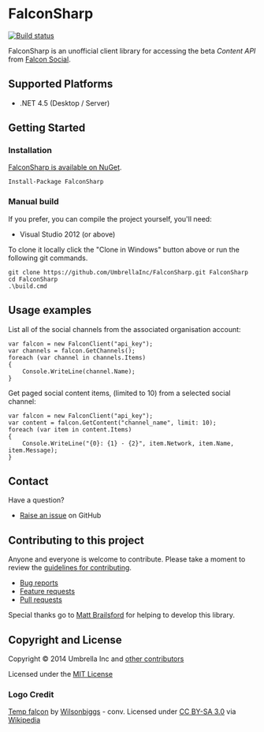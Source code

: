 # FalconSharp

[![Build status](https://img.shields.io/appveyor/ci/leekelleher/falconsharp.svg)](https://ci.appveyor.com/project/leekelleher/falconsharp)

FalconSharp is an unofficial client library for accessing the beta *Content API* from [Falcon Social](http://www.falconsocial.com/).


## Supported Platforms

* .NET 4.5 (Desktop / Server)


## Getting Started

### Installation

[FalconSharp is available on NuGet](https://www.nuget.org/packages/FalconSharp).

	Install-Package FalconSharp

### Manual build

If you prefer, you can compile the project yourself, you'll need:

* Visual Studio 2012 (or above)

To clone it locally click the "Clone in Windows" button above or run the following git commands.

	git clone https://github.com/UmbrellaInc/FalconSharp.git FalconSharp
	cd FalconSharp
	.\build.cmd


## Usage examples

List all of the social channels from the associated organisation account:

	var falcon = new FalconClient("api_key");
	var channels = falcon.GetChannels();
	foreach (var channel in channels.Items)
	{
		Console.WriteLine(channel.Name);
	}

Get paged social content items, (limited to 10) from a selected social channel:

	var falcon = new FalconClient("api_key");
	var content = falcon.GetContent("channel_name", limit: 10);
	foreach (var item in content.Items)
	{
		Console.WriteLine("{0}: {1} - {2}", item.Network, item.Name, item.Message);
	}


## Contact

Have a question?

* [Raise an issue](https://github.com/UmbrellaInc/FalconSharp/issues) on GitHub


## Contributing to this project

Anyone and everyone is welcome to contribute. Please take a moment to review the [guidelines for contributing](CONTRIBUTING.md).

* [Bug reports](CONTRIBUTING.md#bugs)
* [Feature requests](CONTRIBUTING.md#features)
* [Pull requests](CONTRIBUTING.md#pull-requests)


Special thanks go to [Matt Brailsford](https://github.com/mattbrailsford) for helping to develop this library.


## Copyright and License

Copyright &copy; 2014 Umbrella Inc and [other contributors](https://github.com/UmbrellaInc/FalconSharp/graphs/contributors)

Licensed under the [MIT License](LICENSE.md)

### Logo Credit

[Temp falcon](https://en.wikipedia.org/wiki/File:Temp_falcon.svg) by [Wilsonbiggs](https://en.wikipedia.org/wiki/User:Wilsonbiggs) - conv. Licensed under [CC BY-SA 3.0](http://creativecommons.org/licenses/by-sa/3.0/) via [Wikipedia](https://en.wikipedia.org/wiki/)

